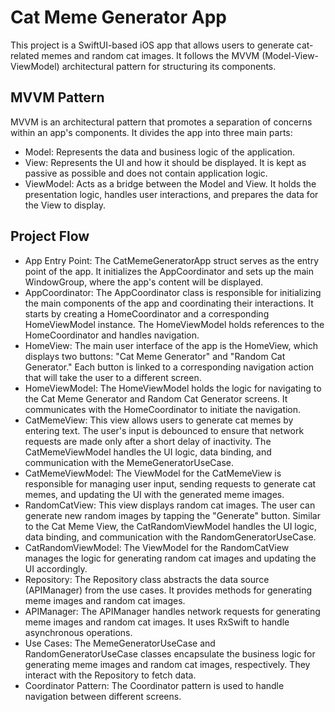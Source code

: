 
# Cat Meme Generator App
This project is a SwiftUI-based iOS app that allows users to generate cat-related memes and random cat images. It follows the MVVM (Model-View-ViewModel) architectural pattern for structuring its components.

## MVVM Pattern
MVVM is an architectural pattern that promotes a separation of concerns within an app's components. It divides the app into three main parts:
* Model: Represents the data and business logic of the application.
* View: Represents the UI and how it should be displayed. It is kept as passive as possible and does not contain application logic.
* ViewModel: Acts as a bridge between the Model and View. It holds the presentation logic, handles user interactions, and prepares the data for the View to display.

## Project Flow
* App Entry Point: The CatMemeGeneratorApp struct serves as the entry point of the app. It initializes the AppCoordinator and sets up the main WindowGroup, where the app's content will be displayed.
* AppCoordinator: The AppCoordinator class is responsible for initializing the main components of the app and coordinating their interactions. It starts by creating a HomeCoordinator and a corresponding HomeViewModel instance. The HomeViewModel holds references to the HomeCoordinator and handles navigation.
* HomeView: The main user interface of the app is the HomeView, which displays two buttons: "Cat Meme Generator" and "Random Cat Generator." Each button is linked to a corresponding navigation action that will take the user to a different screen.
* HomeViewModel: The HomeViewModel holds the logic for navigating to the Cat Meme Generator and Random Cat Generator screens. It communicates with the HomeCoordinator to initiate the navigation.
* CatMemeView: This view allows users to generate cat memes by entering text. The user's input is debounced to ensure that network requests are made only after a short delay of inactivity. The CatMemeViewModel handles the UI logic, data binding, and communication with the MemeGeneratorUseCase.
* CatMemeViewModel: The ViewModel for the CatMemeView is responsible for managing user input, sending requests to generate cat memes, and updating the UI with the generated meme images.
* RandomCatView: This view displays random cat images. The user can generate new random images by tapping the "Generate" button. Similar to the Cat Meme View, the CatRandomViewModel handles the UI logic, data binding, and communication with the RandomGeneratorUseCase.
* CatRandomViewModel: The ViewModel for the RandomCatView manages the logic for generating random cat images and updating the UI accordingly.
* Repository: The Repository class abstracts the data source (APIManager) from the use cases. It provides methods for generating meme images and random cat images.
* APIManager: The APIManager handles network requests for generating meme images and random cat images. It uses RxSwift to handle asynchronous operations.
* Use Cases: The MemeGeneratorUseCase and RandomGeneratorUseCase classes encapsulate the business logic for generating meme images and random cat images, respectively. They interact with the Repository to fetch data.
* Coordinator Pattern: The Coordinator pattern is used to handle navigation between different screens.
